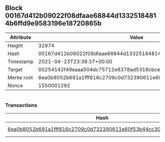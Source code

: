 ## Block 00167d412b09022f08dfaae68844d13325184814b6ffd9e9583196e18720865b

Attribute | Value
--- | ---
Height | 32974
Hash | 00167d412b09022f08dfaae68844d13325184814b6ffd9e9583196e18720865b
Timestamp | 2021-04-23T23:38:37+00:00
Target | 00254142f49eaaa504dc75712e8378ad5316cbcead634704b3734b6271167cc4
Merke root | 6ea0b8052b691a1fff816c2709c0d732390611e60f53b44cc30623f6e5aff907
Nonce | 1550001292

```

```

### Transactions

Hash | Amount
--- | ---
[6ea0b8052b691a1fff816c2709c0d732390611e60f53b44cc30623f6e5aff907](6ea0b8052b691a1fff816c2709c0d732390611e60f53b44cc30623f6e5aff907.md) | 10.00000000 SKEPTI 

